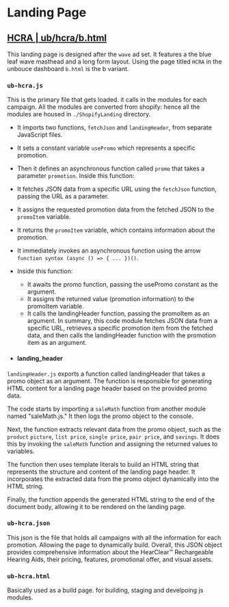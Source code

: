 # Landing Page
## [HCRA | ub/hcra/b.html](https://save.advancedhearing.com/ub/hcra/b.htlml)
This landing page is designed after the `wave` ad set. It features a the blue leaf wave masthead and a long form layout. Using the page titled `HCRA` in the unbouce dashboard `b.html` is the b variant.

### `ub-hcra.js`
This is the primary file that gets loaded. it calls in the modules for each campaign. All the modules are converted from shopify: hence all the modules are housed in `./ShopifyLanding` directory.

- It imports two functions, `fetchJson` and `landingHeader`, from separate JavaScript files.
- It sets a constant variable `usePromo` which represents a specific promotion.
- Then it defines an asynchronous function called `promo` that takes a parameter `promotion`. Inside this function:
 - It fetches JSON data from a specific URL using the `fetchJson` function, passing the URL as a parameter.
 - It assigns the requested promotion data from the fetched JSON to the `promoItem` variable.
 - It returns the `promoItem` variable, which contains information about the promotion.
- It immediately invokes an asynchronous function using the arrow `function syntax (async () => { ... })()`.
 - Inside this function:
   - It awaits the promo function, passing the usePromo constant as the argument.
   - It assigns the returned value (promotion information) to the promoItem variable.
   - It calls the landingHeader function, passing the promoItem as an argument.
In summary, this code module fetches JSON data from a specific URL, retrieves a specific promotion item from the fetched data, and then calls the landingHeader function with the promotion item as an argument.

- #### landing_header
`landingHeader.js` exports a function called landingHeader that takes a promo object as an argument. The function is responsible for generating HTML content for a landing page header based on the provided promo data.

The code starts by importing a `saleMath` function from another module named "saleMath.js." It then logs the promo object to the console.

Next, the function extracts relevant data from the promo object, such as the `product` `picture`, `list price`, `single price`, `pair price`, and `savings`. It does this by invoking the `saleMath` function and assigning the returned values to variables.

The function then uses template literals to build an HTML string that represents the structure and content of the landing page header. It incorporates the extracted data from the promo object dynamically into the HTML string.

Finally, the function appends the generated HTML string to the end of the document body, allowing it to be rendered on the landing page.

### `ub-hcra.json`
This json is the file that holds all campaigns with all the information for each promotion. Allowing the page to dynamically build.
Overall, this JSON object provides comprehensive information about the HearClear™ Rechargeable Hearing Aids, their pricing, features, promotional offer, and visual assets.

### `ub-hcra.html`
Basically used as a build page. for building, staging and develpoing js modules. 



